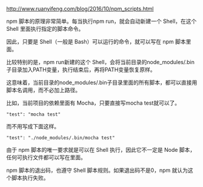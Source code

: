 http://www.ruanyifeng.com/blog/2016/10/npm_scripts.html

npm 脚本的原理非常简单。每当执行npm run，就会自动新建一个 Shell，在这个 Shell 里面执行指定的脚本命令。

因此，只要是 Shell（一般是 Bash）可以运行的命令，就可以写在 npm 脚本里面。

比较特别的是，npm run新建的这个 Shell，会将当前目录的node_modules/.bin子目录加入PATH变量，执行结束后，再将PATH变量恢复原样。

这意味着，当前目录的node_modules/.bin子目录里面的所有脚本，都可以直接用脚本名调用，而不必加上路径。

比如，当前项目的依赖里面有 Mocha，只要直接写mocha test就可以了。

```
"test": "mocha test"
```
而不用写成下面这样。
```
"test": "./node_modules/.bin/mocha test"
```

由于 npm 脚本的唯一要求就是可以在 Shell 执行，因此它不一定是 Node 脚本，任何可执行文件都可以写在里面。

npm 脚本的退出码，也遵守 Shell 脚本规则。如果退出码不是0，npm 就认为这个脚本执行失败。



